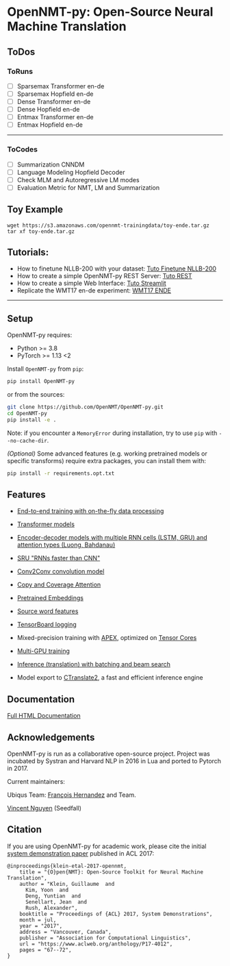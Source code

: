 # OpenNMT-py: Open-Source Neural Machine Translation

## ToDos

### ToRuns

- [ ] Sparsemax Transformer en-de
- [ ] Sparsemax Hopfield en-de
- [ ] Dense Transformer en-de
- [ ] Dense Hopfield en-de
- [ ] Entmax Transformer en-de
- [ ] Entmax Hopfield en-de

___

### ToCodes
- [ ] Summarization CNNDM
- [ ] Language Modeling Hopfield Decoder
- [ ] Check MLM and Autoregressive LM modes
- [ ] Evaluation Metric for NMT, LM and Summarization

## Toy Example

```
wget https://s3.amazonaws.com/opennmt-trainingdata/toy-ende.tar.gz
tar xf toy-ende.tar.gz
```


## Tutorials:

* How to finetune NLLB-200 with your dataset: [Tuto Finetune NLLB-200](https://forum.opennmt.net/t/finetuning-and-curating-nllb-200-with-opennmt-py/5238)
* How to create a simple OpenNMT-py REST Server: [Tuto REST](https://forum.opennmt.net/t/simple-opennmt-py-rest-server/1392)
* How to create a simple Web Interface: [Tuto Streamlit](https://forum.opennmt.net/t/simple-web-interface/4527)
* Replicate the WMT17 en-de experiment: [WMT17 ENDE](https://github.com/OpenNMT/OpenNMT-py/blob/master/docs/source/examples/wmt17/Translation.md)

----

## Setup

OpenNMT-py requires:

- Python >= 3.8
- PyTorch >= 1.13 <2

Install `OpenNMT-py` from `pip`:
```bash
pip install OpenNMT-py
```

or from the sources:
```bash
git clone https://github.com/OpenNMT/OpenNMT-py.git
cd OpenNMT-py
pip install -e .
```

Note: if you encounter a `MemoryError` during installation, try to use `pip` with `--no-cache-dir`.

*(Optional)* Some advanced features (e.g. working pretrained models or specific transforms) require extra packages, you can install them with:

```bash
pip install -r requirements.opt.txt
```

## Features

- [End-to-end training with on-the-fly data processing]([here](https://opennmt.net/OpenNMT-py/FAQ.html#what-are-the-readily-available-on-the-fly-data-transforms).)

- [Transformer models](https://opennmt.net/OpenNMT-py/FAQ.html#how-do-i-use-the-transformer-model)
- [Encoder-decoder models with multiple RNN cells (LSTM, GRU) and attention types (Luong, Bahdanau)](https://opennmt.net/OpenNMT-py/options/train.html#model-encoder-decoder)
- [SRU "RNNs faster than CNN"](https://arxiv.org/abs/1709.02755)
- [Conv2Conv convolution model](https://arxiv.org/abs/1705.03122)
- [Copy and Coverage Attention](https://opennmt.net/OpenNMT-py/options/train.html#model-attention)
- [Pretrained Embeddings](https://opennmt.net/OpenNMT-py/FAQ.html#how-do-i-use-pretrained-embeddings-e-g-glove)
- [Source word features](https://opennmt.net/OpenNMT-py/options/train.html#model-embeddings)
- [TensorBoard logging](https://opennmt.net/OpenNMT-py/options/train.html#logging)
- Mixed-precision training with [APEX](https://github.com/NVIDIA/apex), optimized on [Tensor Cores](https://developer.nvidia.com/tensor-cores)
- [Multi-GPU training](https://opennmt.net/OpenNMT-py/FAQ.html##do-you-support-multi-gpu)
- [Inference (translation) with batching and beam search](https://opennmt.net/OpenNMT-py/options/translate.html)
- Model export to [CTranslate2](https://github.com/OpenNMT/CTranslate2), a fast and efficient inference engine

## Documentation

[Full HTML Documentation](https://opennmt.net/OpenNMT-py/quickstart.html)

## Acknowledgements

OpenNMT-py is run as a collaborative open-source project.
Project was incubated by Systran and Harvard NLP in 2016 in Lua and ported to Pytorch in 2017.

Current maintainers:

Ubiqus Team: [François Hernandez](https://github.com/francoishernandez) and Team.

[Vincent Nguyen](https://github.com/vince62s) (Seedfall)

## Citation

If you are using OpenNMT-py for academic work, please cite the initial [system demonstration paper](https://www.aclweb.org/anthology/P17-4012) published in ACL 2017:

```
@inproceedings{klein-etal-2017-opennmt,
    title = "{O}pen{NMT}: Open-Source Toolkit for Neural Machine Translation",
    author = "Klein, Guillaume  and
      Kim, Yoon  and
      Deng, Yuntian  and
      Senellart, Jean  and
      Rush, Alexander",
    booktitle = "Proceedings of {ACL} 2017, System Demonstrations",
    month = jul,
    year = "2017",
    address = "Vancouver, Canada",
    publisher = "Association for Computational Linguistics",
    url = "https://www.aclweb.org/anthology/P17-4012",
    pages = "67--72",
}
```

